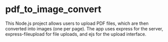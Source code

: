 # pdf_to_image_convert
This Node.js project allows users to upload PDF files, which are then converted into images (one per page). The app uses express for the server, express-fileupload for file uploads, and ejs for the upload interface.
